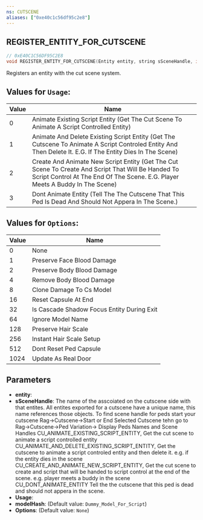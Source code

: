 ```yaml
---
ns: CUTSCENE
aliases: ["0xe40c1c56df95c2e8"]
---
```

## REGISTER_ENTITY_FOR_CUTSCENE

```c
// 0xE40C1C56DF95C2E8
void REGISTER_ENTITY_FOR_CUTSCENE(Entity entity, string sSceneHandle, int Usage, Hash modelHash, int Options);
```

Registers an entity with the cut scene system.

## Values for `Usage`:
| Value | Name |
| --- | --- |
| 0 | Animate Existing Script Entity (Get The Cut Scene To Animate A Script Controlled Entity) |
| 1 | Animate And Delete Existing Script Entity (Get The Cutscene To Animate A Script Controled Entity And Then Delete It. E.G. If The Entity Dies In The Scene) |
| 2 | Create And Animate New Script Entity (Get The Cut Scene To Create And Script That Will Be Handed To Script Control At The End Of The Scene. E.G. Player Meets A Buddy In The Scene) |
| 3 | Dont Animate Entity (Tell The The Cutscene That This Ped Is Dead And Should Not Appera In The Scene.) |


## Values for `Options`:
| Value | Name |
| --- | --- |
| 0 | None |
| 1 | Preserve Face Blood Damage |
| 2 | Preserve Body Blood Damage |
| 4 | Remove Body Blood Damage |
| 8 | Clone Damage To Cs Model |
| 16 | Reset Capsule At End |
| 32 | Is Cascade Shadow Focus Entity During Exit |
| 64 | Ignore Model Name |
| 128 | Preserve Hair Scale |
| 256 | Instant Hair Scale Setup |
| 512 | Dont Reset Ped Capsule |
| 1024 | Update As Real Door |


## Parameters
* **entity**: 
* **sSceneHandle**: The name of the asscoiated on the cutscene side with that entites. All entites exported for a cutscene have a unique name, this name references those objects. To find scene handle for peds start your cutscene Rag->Cutscene->Start or End Selected Cutscene tehn go to Rag->Cutscene->Ped Variation-> Display Peds Names and Scene Handles CU_ANIMATE_EXISTING_SCRIPT_ENTITY, Get the cut scene to animate a script controlled entity CU_ANIMATE_AND_DELETE_EXISTING_SCRIPT_ENTITY, Get the cutscene to animate a script controled entity and then delete it. e.g. if the entity dies in the scene CU_CREATE_AND_ANIMATE_NEW_SCRIPT_ENTITY, Get the cut scene to create and script that will be handed to script control at the end of the scene. e.g. player meets a buddy in the scene CU_DONT_ANIMATE_ENTITY Tell the the cutscene that this ped is dead and should not appera in the scene.
* **Usage**: 
* **modelHash**: (Default value: `Dummy_Model_For_Script`)
* **Options**: (Default value: `None`)
